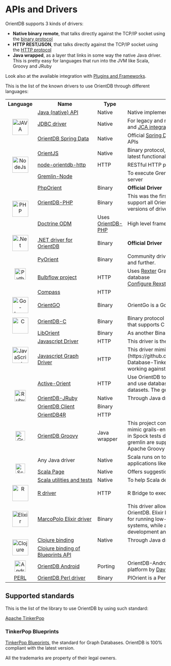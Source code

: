 
# APIs and Drivers

OrientDB supports 3 kinds of drivers:
- **Native binary remote**, that talks directly against the TCP/IP socket using the [binary protocol](../internals/Network-Binary-Protocol.md)
- **HTTP REST/JSON**, that talks directly against the TCP/IP socket using the [HTTP protocol](../misc/OrientDB-REST.md)
- **Java wrapped**, as a layer that links in some way the native Java driver. This is pretty easy for languages that run into the JVM like Scala, Groovy and JRuby

Look also at the available integration with [Plugins and Frameworks](../plugins/Plugins.md).

This is the list of the known drivers to use OrientDB through different languages:

<table>
<tr>
    <th>Language</th>
    <th>Name</th>
    <th>Type</th>
    <th>Description</th>
</tr>
<tr>
    <td rowspan="3">
      <center><a href="https://en.wikipedia.org/wiki/Java_%28programming_language%29"><img src="http://orientdb.com/wp-content/uploads/2016/09/java.jpeg" alt="JAVA" height="50px"/></a></center>
    </td>
    <td><a href="../java/Java-API.html">Java&nbsp;(native)&nbsp;API</a></td>
    <td>Native</td>
    <td>Native implementation.</td>
</tr>
<tr>
    <td><a href="../jdbc-driver/">JDBC driver</a></td>
    <td>Native</td>
    <td>For legacy and reporting/Business Intelligence applications and <a href="https://github.com/kirpi4ik/orientdb-jca">JCA&nbsp;integration</a> for J2EE containers</td>
</tr>
<tr>
    <td><a href="https://github.com/orientechnologies/spring-data-orientdb">OrientDB Spring Data</a></td>
    <td>Native</td>
    <td>Official <a href="http://projects.spring.io/spring-data/">Spring Data Plugin</a> for both Graph and Document APIs</td>
</tr>

<tr>
    <td rowspan="3">
        <center><a href="http://nodejs.org"><img src="http://nodejs.org/images/logos/nodejs.png" alt="NodeJs" height="50px"/></a></center>
    </td>
    <td><a href="https://github.com/orientechnologies/orientjs">OrientJS</a></td>
    <td>Native</td>
    <td>Binary protocol, new branch that has been updated with the latest functionality. Tested on 1.7.0, 2.0.x and 2.1-rc*.</td>
</tr><tr>
    <td><a href="https://github.com/Havelaer/node-orientdb-http">node-orientdb-http</a></td>
    <td>HTTP</td>
    <td>RESTful HTTP protocol. Tested on 1.6.1</td>
</tr>
<tr>
    <td><a href="https://github.com/entrendipity/gremlin-node">Gremlin-Node</a></td>
    <td></td>
    <td>To execute Gremlin queries against a remote OrientDB server</td>
</tr>

<tr>
    <td rowspan="3">
        <center><a href="http://www.php.net/"><img src="http://static.php.net/www.php.net/images/php.gif" alt="PHP" height="50px"/></a></center>
    </td>
    <td><a href="https://github.com/orientechnologies/PhpOrient">PhpOrient</a></td>
    <td>Binary</td>
    <td><b>Official Driver</b></td>
</tr>
<tr>
    <td><a href="https://github.com/AntonTerekhov/OrientDB-PHP">OrientDB-PHP</a></td>
    <td>Binary</td>
    <td>This was the first PHP driver for OrientDB, but doesn't support all OrientDB features and it's slow to support new versions of driver protocol.</td>
</tr>
<tr>
    <td><a href="https://github.com/doctrine/orientdb-odm">Doctrine ODM</a></td>
    <td>Uses <a href="https://github.com/AntonTerekhov/OrientDB-PHP">OrientDB-PHP</a></td>
    <td>High level framework to use OrientDB from PHP</td>
</tr>

<tr>
    <td>
        <center><a href="http://www.microsoft.com"><img src="http://i.microsoft.com/net/images/chrome/net_logo.jpg" alt=".Net" height="50px"/></a></center>
    </td>
    <td><a href="https://github.com/orientechnologies/OrientDB-NET.binary">.NET driver for OrientDB</a></td>
    <td>Binary</td>
    <td><b>Official Driver</b></td>
</tr>

<tr>
    <td rowspan="3">
        <center><a href="http://www.python.org"><img src="http://www.python.org/images/python-logo.gif" alt="Python" height="35px"/></a></center>
    </td>
    <td><a href="https://github.com/orientechnologies/pyorient">PyOrient</a></td>
    <td>Binary</td>
    <td>Community driver for Python, compatible with OrientDB 1.7 and further.</td>
</tr>
<tr>
    <td><a href="http://bulbflow.com">Bulbflow project</a></td>
    <td>HTTP</td>
    <td>Uses <a href="https://github.com/tinkerpop/rexster/wiki">Rexter</a> Graph HTTP Server to access to OrientDB database <br/> <a href="https://github.com/tinkerpop/rexster/wiki/Rexster-Configuration">Configure Rexster for OrientDB</a></td>
</tr>
<tr>
    <td><a href="https://github.com/emehrkay/Compass">Compass</a></td>
    <td>HTTP</td>
    <td></td>
</tr>

<tr>
    <td rowspan="1">
        <center><a href="https://golang.org/"><img src="http://orientdb.com/wp-content/uploads/2016/09/golang.png" alt="Go-Lang" height="50px"/></a></center>
    </td>
    <td><a href="https://github.com/istreamdata/orientgo">OrientGO</a></td>
    <td>Binary</td>
    <td>OrientGo is a Go client for the OrientDB database.</td>
</tr>

<tr>
    <td rowspan="2">
        <center><a href="https://en.wikipedia.org/wiki/C_%28programming_language%29"><img src="https://upload.wikimedia.org/wikipedia/commons/9/95/The_C_Programming_Language%2C_First_Edition_Cover_%282%29.svg" alt="C" height="50px"/></a></center>
    </td>
    <td><a href="http://github.com/tglman/orientdb-c">OrientDB-C</a></td>
    <td>Binary</td>
    <td>Binary protocol compatibles with C++ and other languages that supports C calls</td>
</tr>
<tr>
    <td><a href="https://github.com/dam2k/liborient">LibOrient</a></td>
    <td>Binary</td>
    <td>As another Binary protocol driver</td>
</tr>

<tr>
    <td rowspan="2">
        <center><a href="http://en.wikipedia.org/wiki/JavaScript"><img src="http://upload.wikimedia.org/wikipedia/commons/thumb/9/99/Unofficial_JavaScript_logo_2.svg/150px-Unofficial_JavaScript_logo_2.svg.png" alt="JavaScript" height="50px"/></a></center>
    </td>
    <td><a href="https://github.com/orientechnologies/orientdb/wiki/Javascript-Driver">Javascript&nbsp;Driver</a></td>
    <td>HTTP</td>
    <td>This driver is the simpler way to use OrientDB from JS</td>
</tr>
<tr>
    <td><a href="https://github.com/orientechnologies/orientdb-js">Javascript Graph Driver</a></td>
    <td>HTTP</td>
    <td>This driver mimics the [Blueprints](https://github.com/orientechnologies/orientdb/wiki/Graph-Database-Tinkerpop) interface. Use this driver if you're working against graphs.</td>
</tr>

<tr>
    <td rowspan="4">
        <center><a href="http://www.ruby-lang.org"><img src="https://www.ruby-lang.org/images/header-ruby-logo.png" alt="Ruby" height="35px"/></a></center></td>
    </td>
    <td><a href="https://github.com/topofocus/active-orient">Active-Orient</a></td>
    <td>HTTP</td>
    <td>Use OrientDB to persistently store dynamic Ruby-Objects and use database queries to manage even very large datasets. The gem is  rails 5 compatible.</td>
</tr>
<tr>
    <td><a href="https://github.com/aemadrid/orientdb-jruby">OrientDB-JRuby</a></td>
    <td>Native</td>
    <td>Through Java driver</td>
</tr>
<tr>
    <td><a href="https://github.com/ryanfields/orient_db_client">OrientDB Client</a></td>
    <td>Binary</td>
    <td></td>
</tr>
<tr>
    <td><a href="https://github.com/veny/orientdb4r">OrientDB4R</a></td>
    <td>HTTP</td>
    <td></td>
</tr>

<tr>
    <td>
        <center><a href="http://www.groovy-lang.org/"><img src="https://upload.wikimedia.org/wikipedia/commons/3/36/Groovy-logo.svg" alt="Groovy" height="30px"/></a></center>
    </td>
    <td><a href="https://github.com/eugene-kamenev/orientdb-groovy">OrientDB Groovy</a></td>
    <td>Java wrapper</td>
    <td>This project contains Groovy AST Transformations trying to mimic grails-entity style. All useful information you can find in Spock tests dir. Document API and Graph API with gremlin are supported. Built with OrientDB 2.1.0 and Apache Groovy 2.4.4.</td>
</tr>

<tr>
    <td rowspan="3">
        <center><a href="https://en.wikipedia.org/wiki/Scala_%28programming_language%29"><img src="https://upload.wikimedia.org/wikipedia/en/8/85/Scala_logo.png" alt="Scala" height="30px"/></a></center>
    </td>
    <td>Any&nbsp;Java&nbsp;driver</td>
    <td>Native</td>
    <td>Scala runs on top of JVM and it's fully compatible with Java applications like OrientDB</td>
</tr>
<tr>
    <td><a href="https://orientdb.org/docs/3.0.x/scala/Scala-Language.html">Scala Page</a></td>
    <td>Native</td>
    <td>Offers suggestions and examples to use it without pains</td>
</tr>
<tr>
    <td><a href="https://github.com/eptx/OrientDBScala">Scala&nbsp;utilities&nbsp;and&nbsp;tests</a></td>
    <td>Native</td>
    <td>To help Scala developers using OrientDB</td>
</tr>


<tr>
    <td rowspan="1">
        <center><a href="https://www.r-project.org/"><img src="https://www.r-project.org/Rlogo.png" alt="R" height="50px"/></a></center>
    </td>
    <td><a href="https://github.com/retrography/OrientR">R driver</a></td>
    <td>HTTP</td>
    <td>R Bridge to execute queries against OrientDB Server</td>
</tr>

<tr>
    <td rowspan="1">
        <center><a href="http://elixir-lang.org/"><img src="http://elixir-lang.org/images/logo/logo.png" alt="Elixir" height="50px"/></a></center>
    </td>
    <td><a href="https://github.com/MyMedsAndMe/marco_polo">MarcoPolo Elixir driver</a></td>
    <td>Binary</td>
    <td>This driver allows Elixir application to interact with OrientDB. Elixir language leverages the Erlang VM, known for running low-latency, distributed and fault-tolerant systems, while also being successfully used in web development and the embedded software domain.</td>
</tr>

<tr>
    <td rowspan="2">
        <center><a href="http://clojure.org"><img src="http://orientdb.com/wp-content/uploads/2016/09/clojure.png" alt="Clojure" height="50px"/></a></center>
    </td>
    <td><a href="https://github.com/eduardoejp/clj-orient">Clojure binding</a></td>
    <td>Native</td>
    <td>Through Java driver</td>
</tr>
<tr>
    <td><a href="https://github.com/eduardoejp/clj-blueprints">Clojure binding of Blueprints API</a></td>
    <td></td>
    <td></td>
</tr>

<tr>
    <td rowspan="1">
        <center><a href="http://wuman.github.com/orientdb-android"><img src="https://github.com/wuman/orientdb-android/raw/master/doc/images/orientdb-android-logo.png" alt="Android" height="35px"/></a></center>
    </td>
    <td><a href="http://wuman.github.com/orientdb-android">OrientDB Android</a></td>
    <td>Porting</td>
    <td>OrientDB-Android is a port/fork of OrientDB for the Android platform by <a href="http://blog.wu-man.com/">David Wu</a> </td>
</tr>

<tr>
    <td rowspan="1">
        <center><a href="https://github.com/a8wright/plorient">PERL</a></center>
    </td>
    <td><a href="https://github.com/a8wright/plorient">OrientDB Perl driver</a></td>
    <td>Binary</td>
    <td>PlOrient is a Perl binary interface for OrientDB</td>
</tr>

</table>


## Supported standards

This is the list of the library to use OrientDB by using such standard:

<a href="http://www.tinkerpop.com">Apache TinkerPop</a>
### TinkerPop Blueprints
[TinkerPop Blueprints](https://github.com/tinkerpop/blueprints/wiki), the standard for Graph Databases. OrientDB is 100% compliant with the latest version.

All the trademarks are property of their legal owners.

